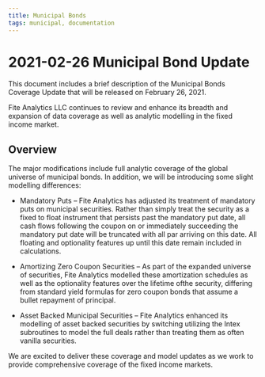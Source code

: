 ```yaml
---
title: Municipal Bonds
tags: municipal, documentation
---
```


# 2021-02-26 Municipal Bond Update

This document includes a brief description of the Municipal Bonds Coverage Update that will be released on February 26, 2021.  

Fite Analytics LLC continues to review and enhance its breadth and expansion of data coverage as well as analytic modelling 
in the fixed income market.

## Overview 

The major modifications include full analytic coverage of the global universe of municipal bonds.  In addition, we will 
be introducing some slight modelling differences:

- Mandatory Puts – Fite Analytics has adjusted its treatment of mandatory puts on municipal securities.  Rather than 
  simply treat the security as a fixed to float instrument that persists past the mandatory put date, all cash flows 
  following the coupon on or immediately succeeding the mandatory put date will be truncated with all par arriving 
  on this date.  All floating and optionality features up until this date remain included in calculations.
  
- Amortizing Zero Coupon Securities – As part of the expanded universe of securities, Fite Analytics modelled these 
  amortization schedules as well as the optionality features over the lifetime ofthe security, differing from standard 
  yield formulas for zero coupon bonds that assume a bullet repayment of principal.
  
- Asset Backed Municipal Securities – Fite Analytics enhanced its modelling of asset backed securities by switching 
  utilizing the Intex subroutines to model the full deals rather than treating them as often vanilla securities. 
  
We are excited to deliver these coverage and model updates as we work to provide comprehensive coverage of the fixed 
income markets.
